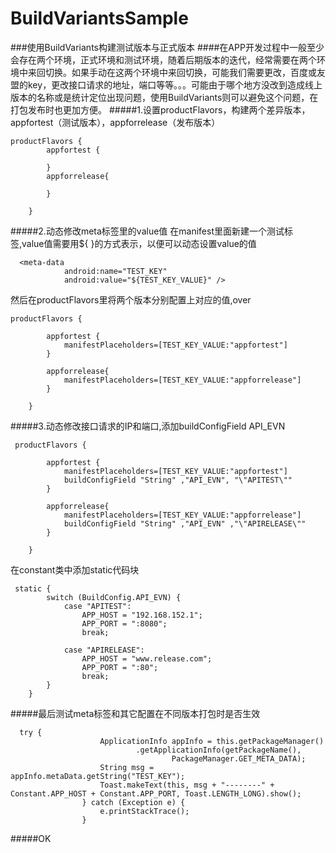 # BuildVariantsSample
###使用BuildVariants构建测试版本与正式版本
####在APP开发过程中一般至少会存在两个环境，正式环境和测试环境，随着后期版本的迭代，经常需要在两个环境中来回切换。如果手动在这两个环境中来回切换，可能我们需要更改，百度或友盟的key，更改接口请求的地址，端口等等。。。可能由于哪个地方没改到造成线上版本的名称或是统计定位出现问题，使用BuildVariants则可以避免这个问题，在打包发布时也更加方便。
#####1.设置productFlavors，构建两个差异版本，appfortest（测试版本），appforrelease（发布版本）
```
productFlavors {
        appfortest {

        }
        appforrelease{

        }

    }
```

#####2.动态修改meta标签里的value值
在manifest里面新建一个测试标签,value值需要用${ }的方式表示，以便可以动态设置value的值
```
  <meta-data
            android:name="TEST_KEY"
            android:value="${TEST_KEY_VALUE}" />
```
然后在productFlavors里将两个版本分别配置上对应的值,over
```
productFlavors {

        appfortest {
            manifestPlaceholders=[TEST_KEY_VALUE:"appfortest"]
        }

        appforrelease{
            manifestPlaceholders=[TEST_KEY_VALUE:"appforrelease"]
        }

    }
```

#####3.动态修改接口请求的IP和端口,添加buildConfigField API_EVN
```
 productFlavors {

        appfortest {
            manifestPlaceholders=[TEST_KEY_VALUE:"appfortest"]
            buildConfigField "String" ,"API_EVN", "\"APITEST\""
        }

        appforrelease{
            manifestPlaceholders=[TEST_KEY_VALUE:"appforrelease"]
            buildConfigField "String" ,"API_EVN" ,"\"APIRELEASE\""
        }

    }
```
在constant类中添加static代码块
```
 static {
        switch (BuildConfig.API_EVN) {
            case "APITEST":
                APP_HOST = "192.168.152.1";
                APP_PORT = ":8080";
                break;

            case "APIRELEASE":
                APP_HOST = "www.release.com";
                APP_PORT = ":80";
                break;
        }
    }
```
#####最后测试meta标签和其它配置在不同版本打包时是否生效
```
  try {
                    ApplicationInfo appInfo = this.getPackageManager()
                            .getApplicationInfo(getPackageName(),
                                    PackageManager.GET_META_DATA);
                    String msg = appInfo.metaData.getString("TEST_KEY");
                    Toast.makeText(this, msg + "--------" + Constant.APP_HOST + Constant.APP_PORT, Toast.LENGTH_LONG).show();
                } catch (Exception e) {
                    e.printStackTrace();
                }
```
#####OK